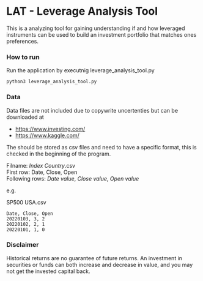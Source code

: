 # LAT - Leverage Analysis Tool

This is a analyzing tool for gaining understanding if and how leveraged instruments can be used to build an investment portfolio that matches ones preferences.


### How to run

Run the application by executnig leverage_analysis_tool.py

```
python3 leverage_analysis_tool.py
```

### Data

Data files are not included due to copywrite uncertenties but can be downloaded at

* https://www.investing.com/
* https://www.kaggle.com/

The should be stored as csv files and need to have a specific format, this is checked in the beginning of the program.

Filname: *Index* *Country*.csv \
First row: Date, Close, Open \
Following rows: *Date value*, *Close value*, *Open value*

e.g.

SP500 USA.csv

```
Date, Close, Open
20220103, 3, 2
20220102, 2, 1
20220101, 1, 0
```

### Disclaimer

Historical returns are no guarantee of future returns. An investment in securities or funds can both increase and decrease in value, and you may not get the invested capital back.
